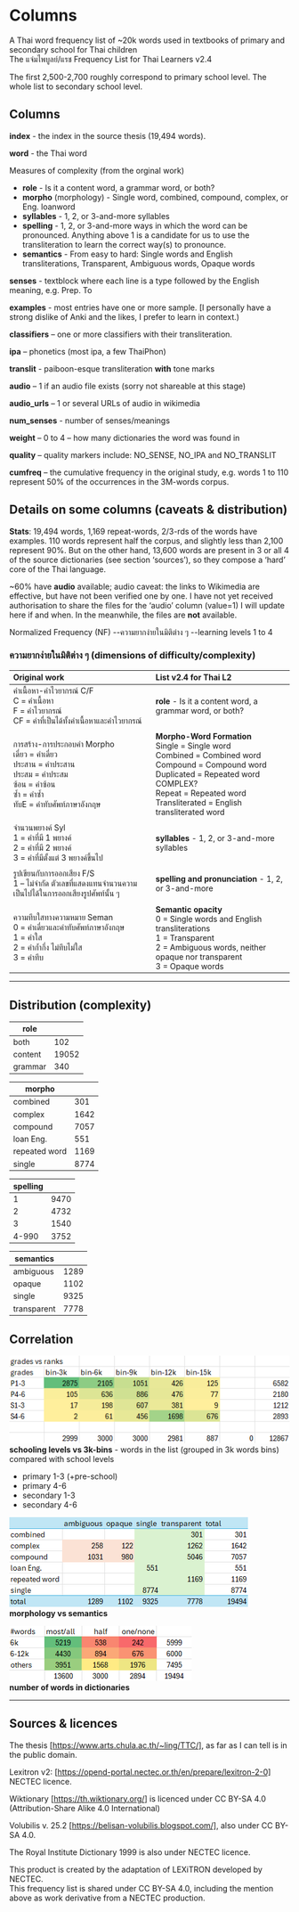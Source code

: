 # Columns

A Thai word frequency list of ~20k words used in textbooks of primary and secondary school for Thai children	
The แจ่มไพบูลย์/แรช Frequency List for Thai Learners v2.4	
	
The first 2,500-2,700 roughly correspond to primary school level. The whole list to secondary school level. 	
	
## Columns	
**index** - the index in the source thesis (19,494 words).

**word** - the Thai word

Measures of complexity (from the orginal work)
- **role** - Is it a content word, a grammar word, or both?
- **morpho** (morphology) - Single word, combined, compound, complex, or Eng. loanword
- **syllables** - 1, 2, or 3-and-more syllables
- **spelling** - 1, 2, or 3-and-more ways in which the word can be pronounced. Anything above 1 is a candidate for us to use the transliteration to learn the correct way(s) to pronounce.
- **semantics** - From easy to hard: Single words and English transliterations, Transparent, Ambiguous words, Opaque words

**senses** - textblock where each line is a type followed by the English meaning, e.g. Prep. To

**examples** - most entries have one or more sample. [I personally have a strong dislike of Anki and the likes, I prefer to learn in context.)

**classifiers** – one or more classifiers with their transliteration.

**ipa** – phonetics (most ipa, a few ThaiPhon)

**translit** - paiboon-esque transliteration **with** tone marks

**audio** – 1 if an audio file exists (sorry not shareable at this stage)

**audio_urls** –  1 or several URLs of audio in wikimedia

**num_senses** - number of senses/meanings

**weight** – 0 to 4 – how many dictionaries the word was found in

**quality** – quality markers include: NO_SENSE, NO_IPA and NO_TRANSLIT

**cumfreq** – the cumulative frequency in the original study, e.g. words 1 to 110 represent 50% of the occurrences in the 3M-words corpus.

## Details on some columns (caveats & distribution)
**Stats**: 19,494 words, 1,169 repeat-words, 2/3-rds of the words have examples. 
110 words represent half the corpus, and slightly less than 2,100 represent 90%. But on the other hand, 13,600 words are present in 3 or all 4 of the source dictionaries (see section ‘sources’), so they compose a ‘hard’ core of the Thai language. 

~60% have **audio** available; audio caveat: the links to Wikimedia are effective, but have not been verified one by one. I have not yet received authorisation to share the files for the ‘audio’ column (value=1)  I will update here if and when. In the meanwhile, the files are **not** available.

Normalized Frequency (NF) --ความยากง่ายในมิติต่าง ๆ --learning levels 1 to 4

### ความยากง่ายในมิติต่าง ๆ (dimensions of difficulty/complexity)
| Original work | List v2.4 for Thai L2 |
|:---|:---|
| คำเนื้อหา-คำไวยากรณ์ C/F<br/>C = คำเนื้อหา<br/>F = คำไวยากรณ์<br/>CF = คำที่เป็นได้ทั้งคำเนื้อหาและคำไวยากรณ์ | **role** - Is it a content word, a grammar word, or both? |
|  |  |
| การสร้าง-การประกอบคำ Morpho<br/>เดี่ยว = คำเดี่ยว<br/>ประสาน = คำประสาน<br/>ประสม = คำประสม<br/>ซ้อน = คำซ้อน<br/>ซ้ำ = คำซ้ำ<br/>ทับE = คำทับศัพท์ภาษาอังกฤษ | **Morpho-Word Formation**<br/>Single = Single word<br/>Combined = Combined word<br/>Compound = Compound word<br/>Duplicated = Repeated word COMPLEX?<br/>Repeat = Repeated word<br/>Transliterated = English transliterated word |
|  |  |
| จำนวนพยางค์ Syl<br/>1 = คำที่มี 1 พยางค์<br/>2 = คำที่มี 2 พยางค์<br/>3 = คำที่มีตั้งแต่ 3 พยางค์ขึ้นไป | **syllables** - 1, 2, or 3-and-more syllables |
|  |  |
| รูปเขียนกับการออกเสียง F/S<br/>1 – ไม่จำกัด ตัวเลขที่แสดงแทนจำนวนความเป็นไปได้ในการออกเสียงรูปศัพท์นั้น ๆ | **spelling and pronunciation** - 1, 2, or 3-and-more |
|  |  |
| ความทึบใสทางความหมาย Seman<br/>0 = คำเดี่ยวและคำทับศัพท์ภาษาอังกฤษ<br/>1 = คำใส<br/>2 = คำก้ำกึ่ง ไม่ทึบไม่ใส<br/>3 = คำทึบ | **Semantic opacity**<br/>0 = Single words and English transliterations<br/>1 = Transparent<br/>2 = Ambiguous words, neither opaque nor transparent<br/>3 = Opaque words |

* * *
## Distribution (complexity)
| role          |       |
| ------------- | ----- |
| both          | 102   |
| content       | 19052 |
| grammar       | 340   |

| morpho        |       |
| ------------- | ----- |
| combined      | 301   |
| complex       | 1642  |
| compound      | 7057  |
| loan Eng.     | 551   |
| repeated word | 1169  |
| single        | 8774  |

| spelling      |       |
| ------------- | ----- |
| 1             | 9470  |
| 2             | 4732  |
| 3             | 1540  |
| 4-990         | 3752  |

| semantics     |       |
| ------------- | ----- |
| ambiguous     | 1289  |
| opaque        | 1102  |
| single        | 9325  |
| transparent   | 7778  |

## Correlation
<picture>  <img src="assets/grades vs ranks.png" alt="grades vs ranks" /></picture>\
**schooling levels vs 3k-bins** - words in the list (grouped in 3k words bins) compared with school levels
- primary 1-3 (+pre-school)
- primary 4-6
- secondary 1-3
- secondary 4-6

<picture>  <img src="assets/morphology vs semantics.png" alt="morphology vs semantics" /></picture>\
**morphology vs semantics**

<picture>  <img src="assets/number of words in dictionaries.png" alt="number of words in dictionaries" /></picture>\
**number of words in dictionaries**


* * *
## Sources & licences	
	
The thesis [https://www.arts.chula.ac.th/~ling/TTC/], as far as I can tell is in the public domain.	

Lexitron v2: [https://opend-portal.nectec.or.th/en/prepare/lexitron-2-0] NECTEC licence.	

Wiktionary [https://th.wiktionary.org/] is licenced under CC BY-SA 4.0 (Attribution-Share Alike 4.0 International)	

Volubilis v. 25.2 [https://belisan-volubilis.blogspot.com/], also under CC BY-SA 4.0.	

The Royal Institute Dictionary 1999 is also under NECTEC licence.	
	
This product is created by the adaptation of LEXiTRON developed by NECTEC.	
This frequency list is shared under CC BY-SA 4.0, including the mention above as work derivative from a NECTEC production.	
